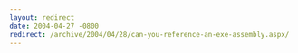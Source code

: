```yaml
---
layout: redirect
date: 2004-04-27 -0800
redirect: /archive/2004/04/28/can-you-reference-an-exe-assembly.aspx/
---
```

